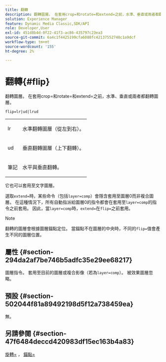 ```yaml
---
title: 翻轉
description: 翻轉圖層。 在套用crop=和rotate=和extend=之前，水準、垂直或兩者都翻轉圖層。
solution: Experience Manager
feature: Dynamic Media Classic,SDK/API
role: Developer,User
exl-id: 451d8b4d-0f22-41f3-ac86-435797c23ea3
source-git-commit: 6a4c1f4425199cfa6088fc42137552748c1a9dcf
workflow-type: tm+mt
source-wordcount: '155'
ht-degree: 2%

---
```


# 翻轉{#flip}

翻轉圖層。 在套用crop=和rotate=和extend=之前，水準、垂直或兩者都翻轉圖層。

`flip=lr|ud|lrud`

<table id="simpletable_072CA0E24B7146D48AEFD70E51E849C2"> 
 <tr class="strow"> 
  <td class="stentry"> <p> <span class="codeph"> lr </span> </p> </td> 
  <td class="stentry"> <p>水準翻轉圖層（從左到右）。 </p> </td> 
 </tr> 
 <tr class="strow"> 
  <td class="stentry"> <p> <span class="codeph"> ud </span> </p> </td> 
  <td class="stentry"> <p>垂直翻轉圖層（上下翻轉）。 </p> </td> 
 </tr> 
 <tr class="strow"> 
  <td class="stentry"> <p> <span class="codeph">筆記</span> </p> </td> 
  <td class="stentry"> <p>水平與垂直翻轉。 </p> </td> 
 </tr> 
</table>

它也可以套用至文字圖層。

選取`extend=`時，某些命令（包括`layer=comp`）會隱含套用至圖層0而非複合圖層。 在這種情況下，所有自動指派給圖層0的指令都會在套用至`layer=comp`的指令之前套用。 因此，當`layer=comp`時，`extend=`在`flip=`之前套用。

>[!NOTE]
>
>翻轉的圖層會根據圖層錨點定位。 當錨點不在圖層的中央時，不同的`flip=`值會產生不同的圖層位置。

## 屬性 {#section-294da2af7be746b5adfc35e29ee68217}

圖層指令。 套用至目前的圖層或複合影像（若為`layer=comp`）。 被效果圖層忽略。

## 預設 {#section-502044f81a89492198d5f12a738459ea}

無。

## 另請參閱 {#section-47f6484deccd420983df15ec163b4a83}

[旋轉=](../../../../../is-api/http-ref/image-serving-api-ref/c-http-protocol-reference/c-command-reference/r-rotate.md#reference-12abb086635546ec9ec2e1a793dc1096) ， [錨點=](../../../../../is-api/http-ref/image-serving-api-ref/c-http-protocol-reference/c-command-reference/r-anchor.md#reference-6661e548ab284b82828d8d94c8ddeb7c)
